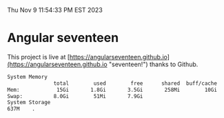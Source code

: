 Thu Nov  9 11:54:33 PM EST 2023

# Angular seventeen


This project is live at [https://angularseventeen.github.io](https://angularseventeen.github.io "seventeen!") thanks to Github.

```bash
System Memory
               total        used        free      shared  buff/cache   available
Mem:            15Gi       1.8Gi       3.5Gi       258Mi        10Gi        13Gi
Swap:          8.0Gi        51Mi       7.9Gi
System Storage
637M	.
```
```bash
